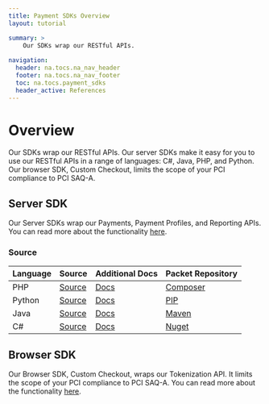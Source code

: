 ```yaml
---
title: Payment SDKs Overview
layout: tutorial

summary: >
    Our SDKs wrap our RESTful APIs.
    
navigation:
  header: na.tocs.na_nav_header
  footer: na.tocs.na_nav_footer
  toc: na.tocs.payment_sdks
  header_active: References
---
```


# Overview
Our SDKs wrap our RESTful APIs. Our server SDKs make it easy for you to use our RESTful APIs in a range of languages: C#, Java, PHP, and Python. Our browser SDK, Custom Checkout, limits the scope of your PCI compliance to PCI SAQ-A.


## Server SDK
Our Server SDKs wrap our Payments, Payment Profiles, and Reporting APIs. You can read more about the functionality [here](./take_payments).

### Source

| Language | Source                  | Additional Docs     | Packet Repository  |
| -------- | ----------------------- | ------------------- | ------------------ |
| PHP      | [Source][php-source]    | [Docs][php-docs]    | [Composer][php-pm] |
| Python   | [Source][python-source] | [Docs][python-docs] | [PIP][python-pm]   |
| Java     | [Source][java-source]   | [Docs][java-docs]   | [Maven][java-pm]   |
| C#       | [Source][csharp-source] | [Docs][csharp-docs] | [Nuget][csharp-pm] |


[php-source]: https://github.com/bambora-na/beanstream-php
[php-docs]: https://github.com/bambora-na/beanstream-php/wiki
[python-source]: https://github.com/bambora-na/beanstream-python
[python-docs]: https://github.com/bambora-na/beanstream-python/blob/master/README.markdown
[java-source]: https://github.com/bambora-na/beanstream-java
[java-docs]: https://github.com/bambora-na/beanstream-java/wiki
[csharp-source]: https://github.com/bambora-na/bambora-na-dotnet
[csharp-docs]: https://github.com/bambora-na/bambora-na-dotnet/wiki


[php-pm]: https://packagist.org/packages/beanstream/beanstream
[python-pm]: https://pypi.python.org/pypi/beanstream/1.0.1
[java-pm]: https://mvnrepository.com/artifact/com.beanstream.api
[csharp-pm]: https://www.nuget.org/packages/Bambora.NA.SDK/

## Browser SDK
Our Browser SDK, Custom Checkout, wraps our Tokenization API. It limits the scope of your PCI compliance to PCI SAQ-A. You can read more about the functionality [here](/docs/guides/custom_checkout/).
